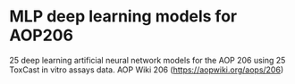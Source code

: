 # MLP deep learning models for AOP206

25 deep learning artificial neural network models for the AOP 206 using 25 ToxCast in vitro assays data.
AOP Wiki 206 (https://aopwiki.org/aops/206)
